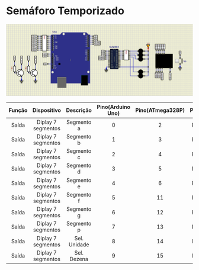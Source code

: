 # Semáforo Temporizado

![Circuito](img/circuito_8.png)

|Função|Dispositivo|Descrição|Pino(Arduino Uno)|Pino(ATmega328P)|PORT|
|:----:|:---------:|:-------:|:---------------:|:--------------:|:--:|
|Saída |Diplay 7 segmentos|Segmento a       |0                |2               |PD0 |
|Saída |Diplay 7 segmentos|Segmento b       |1                |3               |PD1 |
|Saída |Diplay 7 segmentos|Segmento c       |2                |4               |PD2 |
|Saída |Diplay 7 segmentos|Segmento d       |3                |5               |PD3 |
|Saída |Diplay 7 segmentos|Segmento e       |4                |6               |PD4 |
|Saída |Diplay 7 segmentos|Segmento f       |5                |11              |PD5 |
|Saída |Diplay 7 segmentos|Segmento g       |6                |12              |PD6 |
|Saída |Diplay 7 segmentos|Segmento p       |7                |13              |PD7 |
|Saída |Diplay 7 segmentos|Sel. Unidade     |8                |14              |PB0 |
|Saída |Diplay 7 segmentos|Sel. Dezena      |9                |15              |PB1 |

